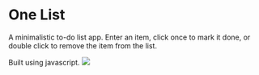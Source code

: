 # One List
A minimalistic to-do list app. Enter an item, click once to mark it done, or double click to remove the item from the list.

Built using javascript.
![](./onelistSS.gif)
